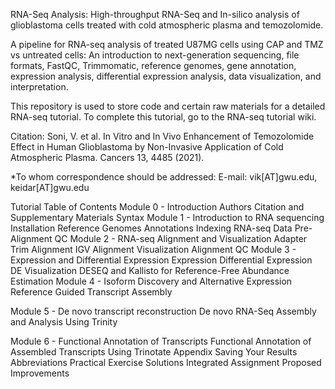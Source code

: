 RNA-Seq Analysis: High-throughput RNA-Seq and In-silico analysis of glioblastoma cells treated with cold atmospheric plasma and temozolomide.

A pipeline for RNA-seq analysis of treated U87MG cells using CAP and TMZ vs untreated cells: 
An introduction to next-generation sequencing, file formats, FastQC, Trimmomatic, reference genomes, gene annotation, expression analysis, differential expression analysis, data visualization, and interpretation.

This repository is used to store code and certain raw materials for a detailed RNA-seq tutorial. To complete this tutorial, go to the RNA-seq tutorial wiki.

Citation: Soni, V. et al. In Vitro and In Vivo Enhancement of Temozolomide Effect in Human Glioblastoma by Non-Invasive Application of Cold Atmospheric Plasma. Cancers 13, 4485 (2021).

*To whom correspondence should be addressed: E-mail: vik[AT]gwu.edu, keidar[AT]gwu.edu


Tutorial Table of Contents
Module 0 - Introduction 
Authors 
Citation and Supplementary Materials
Syntax
Module 1 - Introduction to RNA sequencing
Installation
Reference Genomes
Annotations
Indexing
RNA-seq Data
Pre-Alignment QC
Module 2 - RNA-seq Alignment and Visualization
Adapter Trim
Alignment
IGV
Alignment Visualization
Alignment QC
Module 3 - Expression and Differential Expression
Expression
Differential Expression
DE Visualization
DESEQ and Kallisto for Reference-Free Abundance Estimation
Module 4 - Isoform Discovery and Alternative Expression
Reference Guided Transcript Assembly

Module 5 - De novo transcript reconstruction
De novo RNA-Seq Assembly and Analysis Using Trinity

Module 6 - Functional Annotation of Transcripts
Functional Annotation of Assembled Transcripts Using Trinotate
Appendix
Saving Your Results
Abbreviations
Practical Exercise Solutions
Integrated Assignment
Proposed Improvements
